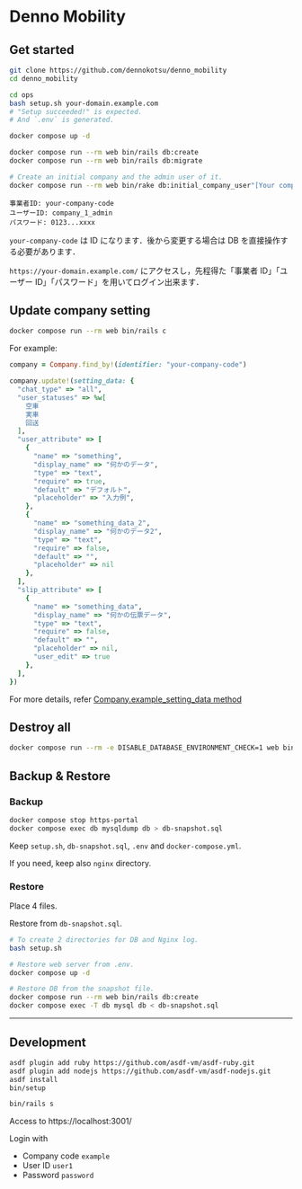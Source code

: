 # Denno Mobility

## Get started

```sh
git clone https://github.com/dennokotsu/denno_mobility
cd denno_mobility

cd ops
bash setup.sh your-domain.example.com
# "Setup succeeded!" is expected.
# And `.env` is generated.

docker compose up -d

docker compose run --rm web bin/rails db:create
docker compose run --rm web bin/rails db:migrate

# Create an initial company and the admin user of it.
docker compose run --rm web bin/rake db:initial_company_user"[Your company name,your-company-code]"
```

```
事業者ID: your-company-code
ユーザーID: company_1_admin
パスワード: 0123...xxxx
```

`your-company-code` は ID になります．後から変更する場合は DB を直接操作する必要があります．

`https://your-domain.example.com/` にアクセスし，先程得た「事業者 ID」「ユーザー ID」「パスワード」を用いてログイン出来ます．

## Update company setting

```sh
docker compose run --rm web bin/rails c
```

For example:

```ruby
company = Company.find_by!(identifier: "your-company-code")

company.update!(setting_data: {
  "chat_type" => "all",
  "user_statuses" => %w[
    空車
    実車
    回送
  ],
  "user_attribute" => [
    {
      "name" => "something",
      "display_name" => "何かのデータ",
      "type" => "text",
      "require" => true,
      "default" => "デフォルト",
      "placeholder" => "入力例",
    },
    {
      "name" => "something_data_2",
      "display_name" => "何かのデータ2",
      "type" => "text",
      "require" => false,
      "default" => "",
      "placeholder" => nil
    },
  ],
  "slip_attribute" => [
    {
      "name" => "something_data",
      "display_name" => "何かの伝票データ",
      "type" => "text",
      "require" => false,
      "default" => "",
      "placeholder" => nil,
      "user_edit" => true
    },
  ],
})
```

For more details, refer [Company.example_setting_data method](/app/models/company.rb)

## Destroy all

```sh
docker compose run --rm -e DISABLE_DATABASE_ENVIRONMENT_CHECK=1 web bin/rails db:drop
```

## Backup & Restore

### Backup

```sh
docker compose stop https-portal
docker compose exec db mysqldump db > db-snapshot.sql
```

Keep `setup.sh`, `db-snapshot.sql`, `.env` and `docker-compose.yml`.

If you need, keep also `nginx` directory.

### Restore

Place 4 files.

Restore from `db-snapshot.sql`.

```sh
# To create 2 directories for DB and Nginx log.
bash setup.sh

# Restore web server from .env.
docker compose up -d

# Restore DB from the snapshot file.
docker compose run --rm web bin/rails db:create
docker compose exec -T db mysql db < db-snapshot.sql
```

---

## Development

```sh
asdf plugin add ruby https://github.com/asdf-vm/asdf-ruby.git
asdf plugin add nodejs https://github.com/asdf-vm/asdf-nodejs.git
asdf install
bin/setup

bin/rails s
```

Access to https://localhost:3001/

Login with

- Company code `example`
- User ID `user1`
- Password `password`

